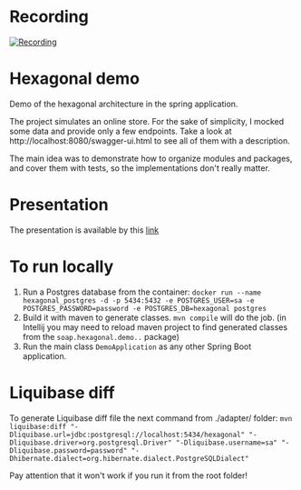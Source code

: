# Recording
[![Recording](https://img.youtube.com/vi/abcdefghijk/0.jpg)](https://youtu.be/wYWh5rg88UE?si=oKweZPoB4xFwl3F5)

# Hexagonal demo
Demo of the hexagonal architecture in the spring application.

The project simulates an online store. For the sake of simplicity, I mocked some data and provide only a few endpoints. Take a look at http://localhost:8080/swagger-ui.html to see all of them with a description.

The main idea was to demonstrate how to organize modules and packages, and cover them with tests, so the implementations don't really matter.

# Presentation
The presentation is available by this [link](https://docs.google.com/presentation/d/1oSH4knk2zZosSuMuThOEIdnC5d_YnSYEJYVWEMGqLQ4/edit?usp=sharing)

# To run locally
1) Run a Postgres database from the container: ```docker run --name hexagonal_postgres -d -p 5434:5432 -e POSTGRES_USER=sa -e POSTGRES_PASSWORD=password -e POSTGRES_DB=hexagonal postgres```
2) Build it with maven to generate classes. ```mvn compile``` will do the job. (in Intellij you may need to reload maven project to find generated classes from the ```soap.hexagonal.demo..``` package)
3) Run the main class ```DemoApplication``` as any other Spring Boot application.

# Liquibase diff
To generate Liquibase diff file the next command from ./adapter/ folder: ```mvn liquibase:diff "-Dliquibase.url=jdbc:postgresql://localhost:5434/hexagonal" "-Dliquibase.driver=org.postgresql.Driver" "-Dliquibase.username=sa" "-Dliquibase.password=password" "-Dhibernate.dialect=org.hibernate.dialect.PostgreSQLDialect"```

Pay attention that it won't work if you run it from the root folder!
